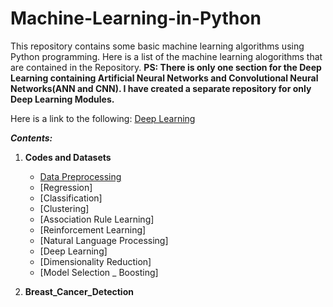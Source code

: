# Machine-Learning-in-Python
This repository contains some basic machine learning algorithms using Python programming. Here is a list of the machine learning alogorithms that are contained in the Repository. 
**PS: There is only one section for the Deep Learning containing Artificial Neural Networks and Convolutional Neural Networks(ANN and CNN). I have created a separate repository for only Deep Learning Modules.**

Here is a link to the following:
[Deep Learning](https://github.com/s-majumdar7/DeepLearning)


***Contents:***
1. **Codes and Datasets**
    - [Data Preprocessing](https://github.com/s-majumdar7/Machine-Learning-in-Python/tree/master/Codes%20and%20Datasets/Part%201%20-%20Data%20Preprocessing)
    - [Regression]
    - [Classification]
    - [Clustering]
    - [Association Rule Learning]
    - [Reinforcement Learning]
    - [Natural Language Processing]
    - [Deep Learning]
    - [Dimensionality Reduction]
    - [Model Selection _ Boosting]
    
2. **Breast_Cancer_Detection**
